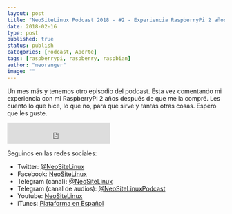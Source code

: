 ```yaml
---
layout: post
title: "NeoSiteLinux Podcast 2018 - #2 - Experiencia RaspberryPi 2 años despues"
date: 2018-02-16
type: post
published: true
status: publish
categories: [Podcast, Aporte]
tags: [raspberrypi, raspberry, raspbian]
author: "neoranger"
image: ""
---
```


Un mes más y tenemos otro episodio del podcast. Esta vez comentando mi experiencia con mi RaspberryPi 2 años después de que me la compré. Les cuento lo que hice, lo que no, para que sirve y tantas otras cosas. Espero que les guste.

<iframe width="238" height="48" frameborder="0" allowfullscreen="" scrolling="no" src="https://ar.ivoox.com/es/player_ek_23832016_2_1.html?data=k5illZeUdZehhpywj5aaaZS1kpaah5yncZOhhpywj5WRaZi3jpWah5ynca_Z0LjW1sqwrc_p2ZC90cnHpdTojJedk52PcYyZk5ifjZKPidnkxtfWx9PHrcKfs8bg0sfJttPtsZKSmaiRksbjs8bbycrWcYarpJKh&"></iframe>

Seguinos en las redes sociales:
* Twitter: [@NeoSiteLinux](https://twitter.com/neositelinux)
* Facebook: [NeoSiteLinux](https://facebook.com/neositelinux)
* Telegram (canal): [@NeoSiteLinux](https://t.me/neositelinux)
* Telegram (canal de audios): [@NeoSiteLinuxPodcast](https://t.me/neositelinuxpodcast)
* Youtube: [NeoSiteLinux](https://www.youtube.com/user/neositelinux)
* iTunes: [Plataforma en Español](https://itunes.apple.com/es/podcast/neositelinux-podcast/id1290287938?mt=2)
